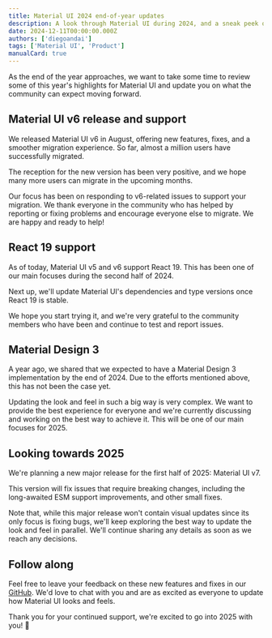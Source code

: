 ```yaml
---
title: Material UI 2024 end-of-year updates
description: A look through Material UI during 2024, and a sneak peek of what's to come.
date: 2024-12-11T00:00:00.000Z
authors: ['diegoandai']
tags: ['Material UI', 'Product']
manualCard: true
---
```


As the end of the year approaches, we want to take some time to review some of this year's highlights for Material UI and update you on what the community can expect moving forward.

## Material UI v6 release and support

We released Material UI v6 in August, offering new features, fixes, and a smoother migration experience. So far, almost a million users have successfully migrated.

The reception for the new version has been very positive, and we hope many more users can migrate in the upcoming months.

Our focus has been on responding to v6-related issues to support your migration. We thank everyone in the community who has helped by reporting or fixing problems and encourage everyone else to migrate. We are happy and ready to help!

## React 19 support

As of today, Material UI v5 and v6 support React 19. This has been one of our main focuses during the second half of 2024.

Next up, we'll update Material UI's dependencies and type versions once React 19 is stable.

We hope you start trying it, and we're very grateful to the community members who have been and continue to test and report issues.

## Material Design 3

A year ago, we shared that we expected to have a Material Design 3 implementation by the end of 2024. Due to the efforts mentioned above, this has not been the case yet.

Updating the look and feel in such a big way is very complex. We want to provide the best experience for everyone and we're currently discussing and working on the best way to achieve it. This will be one of our main focuses for 2025.

## Looking towards 2025

We're planning a new major release for the first half of 2025: Material UI v7.

This version will fix issues that require breaking changes, including the long-awaited ESM support improvements, and other small fixes.

Note that, while this major release won't contain visual updates since its only focus is fixing bugs, we'll keep exploring the best way to update the look and feel in parallel. We'll continue sharing any details as soon as we reach any decisions.

## Follow along

Feel free to leave your feedback on these new features and fixes in our [GitHub](https://github.com/mui/material-ui). We'd love to chat with you and are as excited as everyone to update how Material UI looks and feels.

Thank you for your continued support, we're excited to go into 2025 with you! 🎉
